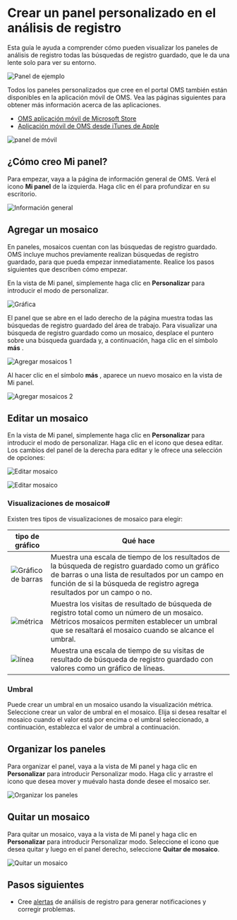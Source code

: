 <properties
    pageTitle="Crear un panel personalizado en el análisis de registro | Microsoft Azure"
    description="Esta guía le ayuda a comprender cómo paneles de análisis de registro puede visualizar todas las búsquedas de registro guardado, que le da una lente solo para ver su entorno."
    services="log-analytics"
    documentationCenter=""
    authors="bandersmsft"
    manager="jwhit"
    editor=""/>

<tags
    ms.service="log-analytics"
    ms.workload="na"
    ms.tgt_pltfrm="na"
    ms.devlang="na"
    ms.topic="article"
    ms.date="10/10/2016"
    ms.author="banders"/>

# <a name="create-a-custom-dashboard-in-log-analytics"></a>Crear un panel personalizado en el análisis de registro

Esta guía le ayuda a comprender cómo pueden visualizar los paneles de análisis de registro todas las búsquedas de registro guardado, que le da una lente solo para ver su entorno.

![Panel de ejemplo](./media/log-analytics-dashboards/oms-dashboards-example-dash.png)

Todos los paneles personalizados que cree en el portal OMS también están disponibles en la aplicación móvil de OMS. Vea las páginas siguientes para obtener más información acerca de las aplicaciones.

- [OMS aplicación móvil de Microsoft Store](http://www.windowsphone.com/store/app/operational-insights/4823b935-83ce-466c-82bb-bd0a3f58d865)
- [Aplicación móvil de OMS desde iTunes de Apple](https://itunes.apple.com/app/microsoft-operations-management/id1042424859?mt=8)

![panel de móvil](./media/log-analytics-dashboards/oms-search-mobile.png)

## <a name="how-do-i-create-my-dashboard"></a>¿Cómo creo Mi panel?

Para empezar, vaya a la página de información general de OMS. Verá el icono **Mi panel** de la izquierda. Haga clic en él para profundizar en su escritorio.

![Información general](./media/log-analytics-dashboards/oms-dashboards-overview.png)


## <a name="adding-a-tile"></a>Agregar un mosaico

En paneles, mosaicos cuentan con las búsquedas de registro guardado. OMS incluye muchos previamente realizan búsquedas de registro guardado, para que pueda empezar inmediatamente. Realice los pasos siguientes que describen cómo empezar.

En la vista de Mi panel, simplemente haga clic en **Personalizar** para introducir el modo de personalizar.

![Gráfica](./media/log-analytics-dashboards/oms-dashboards-pictorial01.png)

 El panel que se abre en el lado derecho de la página muestra todas las búsquedas de registro guardado del área de trabajo. Para visualizar una búsqueda de registro guardado como un mosaico, desplace el puntero sobre una búsqueda guardada y, a continuación, haga clic en el símbolo **más** .

![Agregar mosaicos 1](./media/log-analytics-dashboards/oms-dashboards-pictorial02.png)

Al hacer clic en el símbolo **más** , aparece un nuevo mosaico en la vista de Mi panel.

![Agregar mosaicos 2](./media/log-analytics-dashboards/oms-dashboards-pictorial03.png)


## <a name="edit-a-tile"></a>Editar un mosaico

En la vista de Mi panel, simplemente haga clic en **Personalizar** para introducir el modo de personalizar. Haga clic en el icono que desea editar. Los cambios del panel de la derecha para editar y le ofrece una selección de opciones:

![Editar mosaico](./media/log-analytics-dashboards/oms-dashboards-pictorial04.png)

![Editar mosaico](./media/log-analytics-dashboards/oms-dashboards-pictorial05.png)

### <a name="tile-visualizations"></a>Visualizaciones de mosaico#
Existen tres tipos de visualizaciones de mosaico para elegir:

|tipo de gráfico|Qué hace|
|---|---|
|![Gráfico de barras](./media/log-analytics-dashboards/oms-dashboards-bar-chart.png)|Muestra una escala de tiempo de los resultados de la búsqueda de registro guardado como un gráfico de barras o una lista de resultados por un campo en función de si la búsqueda de registro agrega resultados por un campo o no.
|![métrica](./media/log-analytics-dashboards/oms-dashboards-metric.png)|Muestra los visitas de resultado de búsqueda de registro total como un número de un mosaico. Métricos mosaicos permiten establecer un umbral que se resaltará el mosaico cuando se alcance el umbral.|
|![línea](./media/log-analytics-dashboards/oms-dashboards-line.png)|Muestra una escala de tiempo de su visitas de resultado de búsqueda de registro guardado con valores como un gráfico de líneas.|

### <a name="threshold"></a>Umbral
Puede crear un umbral en un mosaico usando la visualización métrica. Seleccione crear un valor de umbral en el mosaico. Elija si desea resaltar el mosaico cuando el valor está por encima o el umbral seleccionado, a continuación, establezca el valor de umbral a continuación.

## <a name="organizing-the-dashboard"></a>Organizar los paneles
Para organizar el panel, vaya a la vista de Mi panel y haga clic en **Personalizar** para introducir Personalizar modo. Haga clic y arrastre el icono que desea mover y muévalo hasta donde desee el mosaico ser.

![Organizar los paneles](./media/log-analytics-dashboards/oms-dashboards-organize.png)

## <a name="remove-a-tile"></a>Quitar un mosaico
Para quitar un mosaico, vaya a la vista de Mi panel y haga clic en **Personalizar** para introducir Personalizar modo. Seleccione el icono que desea quitar y luego en el panel derecho, seleccione **Quitar de mosaico**.

![Quitar un mosaico](./media/log-analytics-dashboards/oms-dashboards-remove-tile.png)

## <a name="next-steps"></a>Pasos siguientes

- Cree [alertas](log-analytics-alerts.md) de análisis de registro para generar notificaciones y corregir problemas.
